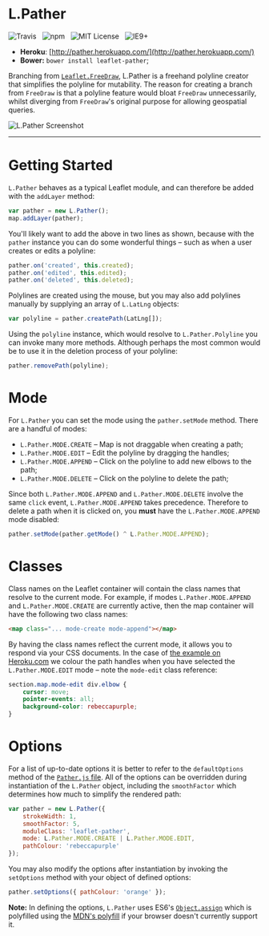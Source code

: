 # L.Pather

![Travis](http://img.shields.io/travis/Wildhoney/L.Pather.svg?style=flat)
&nbsp;
![npm](http://img.shields.io/npm/v/leaflet-pather.svg?style=flat)
&nbsp;
![MIT License](http://img.shields.io/badge/license-MIT-lightgrey.svg?style=flat)
&nbsp;
![IE9+](http://img.shields.io/badge/support-IE9-blue.svg?style=flat)

* **Heroku**: [http://pather.herokuapp.com/](http://pather.herokuapp.com/)
* **Bower:** `bower install leaflet-pather`;

Branching from [`Leaflet.FreeDraw`](https://github.com/Wildhoney/Leaflet.FreeDraw), L.Pather is a freehand polyline creator that simplifies the polyline for mutability. The reason for creating a branch from `FreeDraw` is that a polyline feature would bloat `FreeDraw` unnecessarily, whilst diverging from `FreeDraw`'s original purpose for allowing geospatial queries.

![L.Pather Screenshot](http://i.imgur.com/Hvhh8KL.png)

---

# Getting Started

`L.Pather` behaves as a typical Leaflet module, and can therefore be added with the `addLayer` method:

```javascript
var pather = new L.Pather();
map.addLayer(pather);
```

You'll likely want to add the above in two lines as shown, because with the `pather` instance you can do some wonderful things &ndash; such as when a user creates or edits a polyline:

```javascript
pather.on('created', this.created);
pather.on('edited', this.edited);
pather.on('deleted', this.deleted);
```

Polylines are created using the mouse, but you may also add polylines manually by supplying an array of `L.LatLng` objects:

```javascript
var polyline = pather.createPath(LatLng[]);
```

Using the `polyline` instance, which would resolve to `L.Pather.Polyline` you can invoke many more methods. Although perhaps the most common would be to use it in the deletion process of your polyline:

```javascript
pather.removePath(polyline);
```

# Mode

For `L.Pather` you can set the mode using the `pather.setMode` method. There are a handful of modes:

* `L.Pather.MODE.CREATE` &ndash; Map is not draggable when creating a path;
* `L.Pather.MODE.EDIT` &ndash; Edit the polyline by dragging the handles;
* `L.Pather.MODE.APPEND` &ndash; Click on the polyline to add new elbows to the path;
* `L.Pather.MODE.DELETE` &ndash; Click on the polyline to delete the path;

Since both `L.Pather.MODE.APPEND` and `L.Pather.MODE.DELETE` involve the same `click` event, `L.Pather.MODE.APPEND` takes precedence. Therefore to delete a path when it is clicked on, you **must** have the `L.Pather.MODE.APPEND` mode disabled:

```javascript
pather.setMode(pather.getMode() ^ L.Pather.MODE.APPEND);
```

# Classes

Class names on the Leaflet container will contain the class names that resolve to the current mode. For example, if modes `L.Pather.MODE.APPEND` and `L.Pather.MODE.CREATE` are currently active, then the map container will have the following two class names:

```html
<map class="... mode-create mode-append"></map>
```

By having the class names reflect the current mode, it allows you to respond via your CSS documents. In the case of [the example on Heroku.com](https://pather.herokuapp.com) we colour the path handles when you have selected the `L.Pather.MODE.EDIT` mode &ndash; note the `mode-edit` class reference:

```css
section.map.mode-edit div.elbow {
    cursor: move;
    pointer-events: all;
    background-color: rebeccapurple;
}
```

# Options

For a list of up-to-date options it is better to refer to the `defaultOptions` method of the [`Pather.js` file](https://github.com/Wildhoney/L.Pather/blob/master/module/Pather.js). All of the options can be overridden during instantiation of the `L.Pather` object, including the `smoothFactor` which determines how much to simplify the rendered path:

```javascript
var pather = new L.Pather({
    strokeWidth: 1,
    smoothFactor: 5,
    moduleClass: 'leaflet-pather',
    mode: L.Pather.MODE.CREATE | L.Pather.MODE.EDIT,
    pathColour: 'rebeccapurple'
});
```

You may also modify the options after instantiation by invoking the `setOptions` method with your object of defined options:

```javascript
pather.setOptions({ pathColour: 'orange' });
```

**Note:** In defining the options, `L.Pather` uses ES6's [`Object.assign`](https://developer.mozilla.org/en-US/docs/Web/JavaScript/Reference/Global_Objects/Object/assign) which is polyfilled using the [MDN's polyfill](https://developer.mozilla.org/en-US/docs/Web/JavaScript/Reference/Global_Objects/Object/assign#Polyfill) if your browser doesn't currently support it.